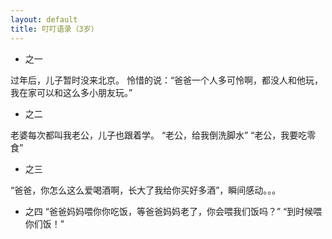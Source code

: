```yaml
---
layout: default
title: 叮叮语录（3岁）
---
```



* 之一

过年后，儿子暂时没来北京。
怜惜的说：“爸爸一个人多可怜啊，都没人和他玩，我在家可以和这么多小朋友玩。”

* 之二

老婆每次都叫我老公，儿子也跟着学。
“老公，给我倒洗脚水”
“老公，我要吃零食”

* 之三

“爸爸，你怎么这么爱喝酒啊，长大了我给你买好多酒”，瞬间感动。。。

* 之四
“爸爸妈妈喂你你吃饭，等爸爸妈妈老了，你会喂我们饭吗？”
“到时候喂你们饭！”
